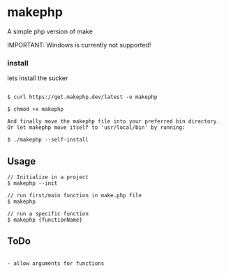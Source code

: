# makephp
A simple php version of make

IMPORTANT: Windows is currently not supported!

### install
lets install the sucker

```

$ curl https://get.makephp.dev/latest -o makephp

$ chmod +x makephp

And finally move the makephp file into your preferred bin directory.
Or let makephp move itself to 'usr/local/bin' by running:

$ ./makephp --self-install

```

## Usage

```
// Initialize in a project
$ makephp --init

// run first/main function in make.php file
$ makephp

// run a specific function
$ makephp {functionName}

```

## ToDo

```

- allow arguments for functions

```